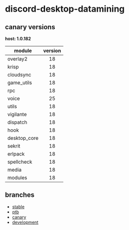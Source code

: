 # discord-desktop-datamining

## canary versions

**host: 1.0.182**

| module | version |
| ------ | :-----: |
| overlay2 | 18 |
| krisp | 18 |
| cloudsync | 18 |
| game_utils | 18 |
| rpc | 18 |
| voice | 25 |
| utils | 18 |
| vigilante | 18 |
| dispatch | 18 |
| hook | 18 |
| desktop_core | 18 |
| sekrit | 18 |
| erlpack | 18 |
| spellcheck | 18 |
| media | 18 |
| modules | 18 |

## branches

- [stable](https://github.com/OpenAsar/discord-desktop-datamining/tree/stable)
- [ptb](https://github.com/OpenAsar/discord-desktop-datamining/tree/ptb)
- [canary](https://github.com/OpenAsar/discord-desktop-datamining/tree/canary)
- [development](https://github.com/OpenAsar/discord-desktop-datamining/tree/development)
